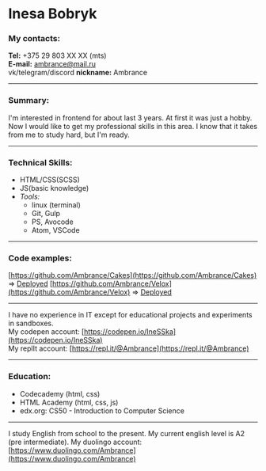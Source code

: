 Inesa Bobryk
===  

### My contacts: 
 
**Tel:** +375 29 803 XX XX (mts)  
**E-mail:** ambrance@mail.ru  
vk/telegram/discord **nickname:** Ambrance  

---
 ### Summary:
 
   I'm interested in frontend for about last 3 years. At first it was just a hobby. Now I would like to get my professional skills in this area. I know that it takes from me to study hard, but I'm ready.

---

 ### Technical Skills:
   - HTML/CSS(SCSS)
   - JS(basic knowledge)  
   - _Tools:_  
     * linux (terminal)
     * Git, Gulp
     * PS, Avocode
     * Atom, VSCode  

 --- 
 ### Code examples:

   [https://github.com/Ambrance/Cakes](https://github.com/Ambrance/Cakes) => [Deployed](https://ambrance.github.io/Cakes/)
   [https://github.com/Ambrance/Velox](https://github.com/Ambrance/Velox) => [Deployed](https://ambrance.github.io/Velox/)  

---
 I have no experience in IT except for educational projects and experiments in sandboxes.  
   My codepen account: [https://codepen.io/IneSSka](https://codepen.io/IneSSka)  
   My replIt account: [https://repl.it/@Ambrance](https://repl.it/@Ambrance)

---
 ### Education:
   * Codecademy (html, css)  
   * HTML Academy (html, css, js)  
   * edx.org: CS50 - Introduction to Computer Science

---
 I study English from school to the present. My current english level is A2 (pre intermediate). 
My duolingo account: [https://www.duolingo.com/Ambrance](https://www.duolingo.com/Ambrance)

